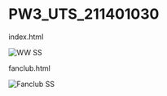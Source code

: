 # PW3_UTS_211401030

index.html

![WW  SS](https://user-images.githubusercontent.com/114636840/200121386-769f0b31-d1fc-452b-b211-b0d04c2e6425.png)

fanclub.html

![Fanclub SS](https://user-images.githubusercontent.com/114636840/200112368-4a39fd93-f6d1-41e0-9b8f-1a537ac998f2.png)
